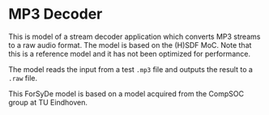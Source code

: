 # MP3 Decoder

This is model of a stream decoder application which converts MP3 streams to a raw audio format.
The model is based on the (H)SDF MoC.
Note that this is a reference model and it has not been optimized for performance.

The model reads the input from a test `.mp3` file and outputs the result to a `.raw` file.

This ForSyDe model is based on a model acquired from the CompSOC group at TU Eindhoven.
